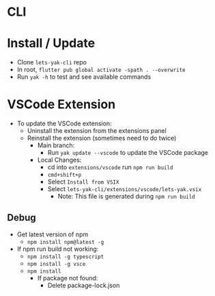 # CLI

# Install / Update

- Clone `lets-yak-cli` repo
- In root, `flutter pub global activate -spath . --overwrite`
- Run `yak -h` to test and see available commands

# VSCode Extension

- To update the VSCode extension:
  - Uninstall the extension from the extensions panel
  - Reinstall the extension (sometimes need to do twice)
    - Main branch:
      - Run `yak update --vscode` to update the VSCode package
    - Local Changes:
      - cd into `extensions/vscode` run `npm run build`
      - `cmd+shift+p`
      - Select `Install from VSIX`
      - Select `lets-yak-cli/extensions/vscode/lets-yak.vsix`
        - Note: This file is generated during `npm run build`

## Debug

- Get latest version of npm
  - `npm install npm@latest -g`
- If npm run build not working:
  - `npm install -g typescript`
  - `npm install -g vsce`
  - `npm install`
    - If package not found:
      - Delete package-lock.json
